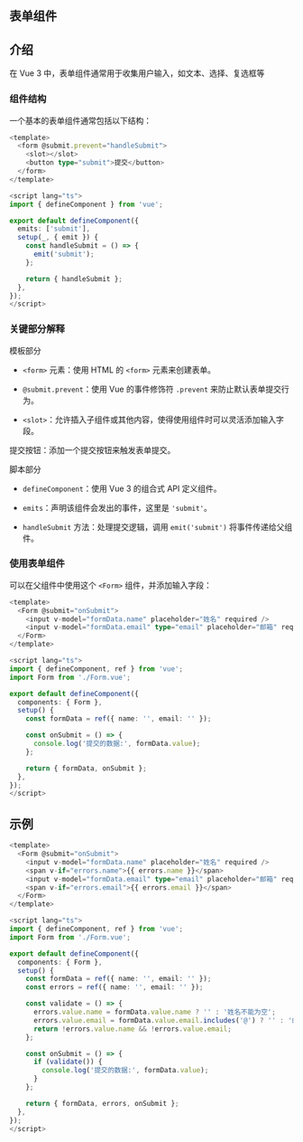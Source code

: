 ## 表单组件

## 介绍
在 Vue 3 中，表单组件通常用于收集用户输入，如文本、选择、复选框等

### 组件结构
一个基本的表单组件通常包括以下结构：
```ts
<template>
  <form @submit.prevent="handleSubmit">
    <slot></slot>
    <button type="submit">提交</button>
  </form>
</template>

<script lang="ts">
import { defineComponent } from 'vue';

export default defineComponent({
  emits: ['submit'],
  setup(_, { emit }) {
    const handleSubmit = () => {
      emit('submit');
    };

    return { handleSubmit };
  },
});
</script>
```

### 关键部分解释

模板部分

- `<form>` 元素：使用 HTML 的 `<form>` 元素来创建表单。

- `@submit.prevent`：使用 Vue 的事件修饰符 `.prevent` 来防止默认表单提交行为。

- `<slot>`：允许插入子组件或其他内容，使得使用组件时可以灵活添加输入字段。

提交按钮：添加一个提交按钮来触发表单提交。

脚本部分

- `defineComponent`：使用 Vue 3 的组合式 API 定义组件。

- `emits`：声明该组件会发出的事件，这里是 `'submit'`。

- `handleSubmit` 方法：处理提交逻辑，调用 `emit('submit')` 将事件传递给父组件。

### 使用表单组件
可以在父组件中使用这个 `<Form>` 组件，并添加输入字段：
```ts
<template>
  <Form @submit="onSubmit">
    <input v-model="formData.name" placeholder="姓名" required />
    <input v-model="formData.email" type="email" placeholder="邮箱" required />
  </Form>
</template>

<script lang="ts">
import { defineComponent, ref } from 'vue';
import Form from './Form.vue';

export default defineComponent({
  components: { Form },
  setup() {
    const formData = ref({ name: '', email: '' });

    const onSubmit = () => {
      console.log('提交的数据:', formData.value);
    };

    return { formData, onSubmit };
  },
});
</script>
```





## 示例
```ts
<template>
  <Form @submit="onSubmit">
    <input v-model="formData.name" placeholder="姓名" required />
    <span v-if="errors.name">{{ errors.name }}</span>
    <input v-model="formData.email" type="email" placeholder="邮箱" required />
    <span v-if="errors.email">{{ errors.email }}</span>
  </Form>
</template>

<script lang="ts">
import { defineComponent, ref } from 'vue';
import Form from './Form.vue';

export default defineComponent({
  components: { Form },
  setup() {
    const formData = ref({ name: '', email: '' });
    const errors = ref({ name: '', email: '' });

    const validate = () => {
      errors.value.name = formData.value.name ? '' : '姓名不能为空';
      errors.value.email = formData.value.email.includes('@') ? '' : '邮箱格式不正确';
      return !errors.value.name && !errors.value.email;
    };

    const onSubmit = () => {
      if (validate()) {
        console.log('提交的数据:', formData.value);
      }
    };

    return { formData, errors, onSubmit };
  },
});
</script>
```